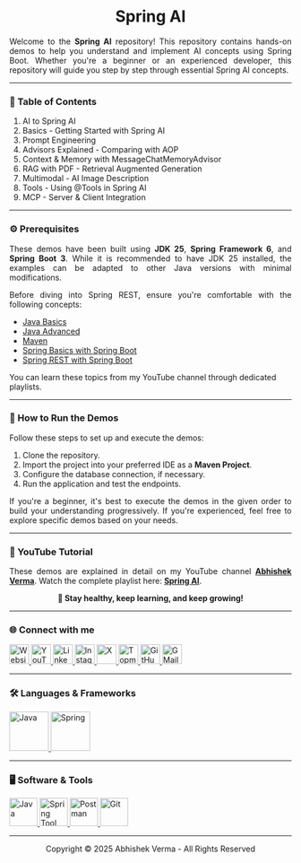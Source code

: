 <h1 align="center">Spring AI</h1>

<p align="justify">
    Welcome to the <b>Spring AI</b> repository! This repository contains hands-on demos to help you
    understand and implement AI concepts using Spring Boot. Whether you're a beginner or an experienced
    developer, this repository will guide you step by step through essential Spring AI concepts.
</p>

<hr>

<h3 align="left">📌 Table of Contents</h3>
<ol align="left">
	<li>AI to Spring AI</li>
    <li>Basics - Getting Started with Spring AI</li>
	<li>Prompt Engineering</li>
	<li>Advisors Explained - Comparing with AOP</li>
	<li>Context & Memory with MessageChatMemoryAdvisor</li>
	<li>RAG with PDF - Retrieval Augmented Generation</li>
	<li>Multimodal - AI Image Description</li>
	<li>Tools - Using @Tools in Spring AI</li>
	<li>MCP - Server & Client Integration</li>
</ol>

<hr>

<h3 align="left">⚙️ Prerequisites</h3>
<p align="justify">
    These demos have been built using <b>JDK 25</b>, <b>Spring Framework 6</b>, and <b>Spring Boot 3</b>. While it is
    recommended to have JDK 25 installed, the examples can be adapted to other Java versions with minimal modifications.
</p>
<p align="justify">
    Before diving into Spring REST, ensure you're comfortable with the following concepts:
<ul>
    <li><a href="https://abhishekvermaa10.github.io/Java Basics" target="_blank">Java Basics</a></li>
    <li><a href="https://www.youtube.com/playlist?list=PLJDwhlqmpSfP5xBfI-41j3gNZ6GAsrxD-" target="_blank">Java
            Advanced</a></li>
    <li><a href="https://www.youtube.com/playlist?list=PLJDwhlqmpSfMNgiOg0xyg4hVsPcJUh4jE" target="_blank">Maven</a>
    </li>
    <li><a href="https://www.youtube.com/playlist?list=PLJDwhlqmpSfO7BUlQk_di-86igrzgnsGo" target="_blank">Spring Basics
            with Spring Boot</a></li>
    <li><a href="https://www.youtube.com/playlist?list=PLJDwhlqmpSfM7NmtpvG5tR5TyYctS6yCA" target="_blank">Spring REST with Spring Boot</a></li>
</ul>
You can learn these topics from my YouTube channel through dedicated playlists.
</p>

<hr>

<h3 align="left">🚀 How to Run the Demos</h3>
<p align="justify">
    Follow these steps to set up and execute the demos:
</p>
<ol>
    <li>Clone the repository.</li>
    <li>Import the project into your preferred IDE as a <b>Maven Project</b>.</li>
    <li>Configure the database connection, if necessary.</li>
    <li>Run the application and test the endpoints.</li>
</ol>
<p align="justify">
    If you're a beginner, it's best to execute the demos in the given order to build your understanding progressively.
    If you're experienced, feel free to explore specific demos based on your needs.
</p>

<hr>

<h3 align="left">🎥 YouTube Tutorial</h3>
<p align="justify">
    These demos are explained in detail on my YouTube channel <a href="https://www.youtube.com/@abhishekvermaa10"
        target="_blank"><b>Abhishek Verma</b></a>.
    Watch the complete playlist here: <a href="https://www.youtube.com/playlist?list=PLJDwhlqmpSfOTU8G_KcVIDe1gJYHAB8nT"
        target="_blank"><b>Spring AI</b></a>.
</p>

<p align="center"><b>🚀 Stay healthy, keep learning, and keep growing!</b></p>

<hr>

<h3 align="left">🌐 Connect with me</h3>
<div align="left">
    <a href="https://abhishekvermaa10.github.io" target="_blank">
        <img src="https://img.shields.io/static/v1?message=Website&logo=internet-explorer&label=&color=6A5ACD&logoColor=white&labelColor=&style=for-the-badge"
            height="35" alt="Website" />
    </a>
    <a href="https://www.youtube.com/@abhishekvermaa10" target="_blank">
        <img src="https://img.shields.io/static/v1?message=YouTube&logo=youtube&label=&color=FF0000&logoColor=white&labelColor=&style=for-the-badge"
            height="35" alt="YouTube" />
    </a>
    <a href="https://linkedin.com/in/abhishekvermaa10" target="_blank">
        <img src="https://img.shields.io/static/v1?message=LinkedIn&logo=linkedin&label=&color=0A66C2&logoColor=white&labelColor=&style=for-the-badge"
            height="35" alt="LinkedIn" />
    </a>
    <a href="https://instagram.com/abhishekvermaa10" target="_blank">
        <img src="https://img.shields.io/static/v1?message=Instagram&logo=instagram&label=&color=E1306C&logoColor=white&labelColor=&style=for-the-badge"
            height="35" alt="Instagram />
    </a>
    <a href=" https://x.com/ytabhishekverma" target="_blank">
        <img src="https://img.shields.io/static/v1?message=X&logo=x&label=&color=000000&logoColor=white&labelColor=&style=for-the-badge"
            height="35" alt="X" />
    </a>
    <a href="https://topmate.io/abhishekvermaa10" target="_blank">
        <img src="https://img.shields.io/static/v1?message=Topmate&logo=topmate&label=&color=FF6347&logoColor=white&labelColor=&style=for-the-badge"
            height="35" alt="Topmate" />
    </a>
    <a href="https://github.com/abhishekvermaa10" target="_blank">
        <img src="https://img.shields.io/static/v1?message=GitHub&logo=github&label=&color=181717&logoColor=white&labelColor=&style=for-the-badge"
            height="35" alt="GitHub" />
    </a>
    <a href="mailto:scaleupindiayt@gmail.com">
        <img src="https://img.shields.io/static/v1?message=Gmail&logo=gmail&label=&color=EA4335&logoColor=white&labelColor=&style=for-the-badge"
            height="35" alt="GMail" />
    </a>
</div>

<hr>

<h3 align="left">🛠️ Languages & Frameworks</h3>
<div align="left">
    <a href="https://www.java.com" target="_blank">
        <img src="https://cdn.jsdelivr.net/gh/devicons/devicon@latest/icons/java/java-original-wordmark.svg" height="70"
            alt="Java" />
    </a>
    <a href="https://spring.io" target="_blank">
        <img src="https://cdn.jsdelivr.net/gh/devicons/devicon@latest/icons/spring/spring-original-wordmark.svg"
            height="70" alt="Spring" />
    </a>
</div>

<hr>

<h3 align="left">🖥️ Software & Tools</h3>
<div align="left">
    <a href="https://www.oracle.com/in/java/technologies/downloads" target="_blank">
        <img src="https://cdn.jsdelivr.net/gh/devicons/devicon@latest/icons/java/java-original.svg" height="50"
            alt="Java" />
    </a>
    <a href="https://spring.io/tools" target="_blank">
        <img src="https://cdn.jsdelivr.net/gh/devicons/devicon@latest/icons/spring/spring-original.svg" height="50"
            alt="Spring Tool Suite" />
    </a>
    <a href="https://www.postman.com/downloads" target="_blank">
        <img src="https://cdn.jsdelivr.net/gh/devicons/devicon@latest/icons/postman/postman-original.svg" height="50"
            alt="Postman" />
    </a>
    <a href="https://git-scm.com/downloads" target="_blank">
        <img src="https://cdn.jsdelivr.net/gh/devicons/devicon@latest/icons/git/git-original.svg" height="50"
            alt="Git" />
    </a>
</div>

<hr>

<div align="center">Copyright © 2025 Abhishek Verma - All Rights Reserved</div>